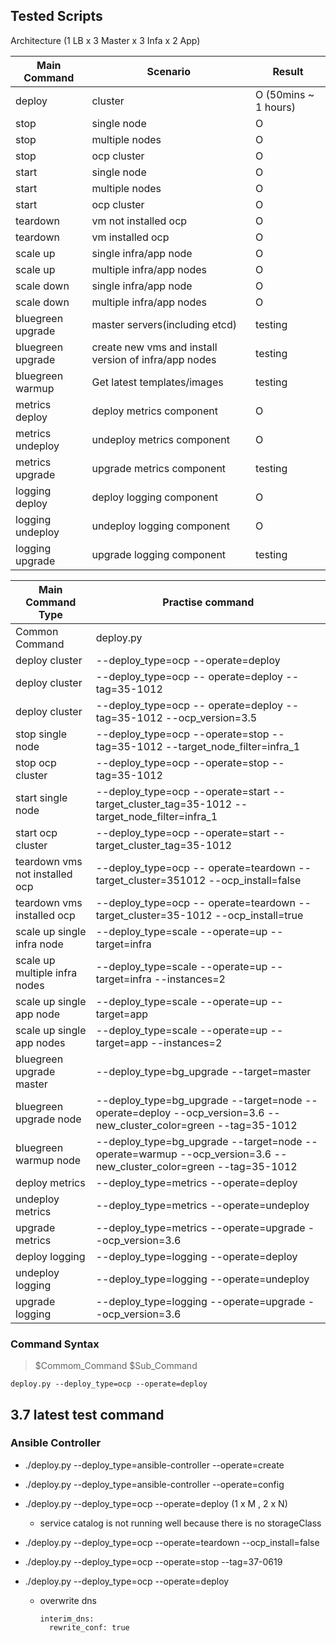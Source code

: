 Tested Scripts
--------------


Architecture (1 LB x 3 Master x 3 Infa x 2 App)


| Main Command|         Scenario       | Result|
|--------|------------------------|-------|
| deploy |  cluster               |   O  (50mins ~ 1 hours) |
| stop   |  single node           |   O   |
| stop   |  multiple nodes        |   O   |
| stop   |  ocp cluster           |   O   |
| start  |  single node           |   O   |
| start  |  multiple nodes        |   O   |
| start  |  ocp cluster           |   O   |
| teardown| vm not installed ocp  |   O   |
| teardown| vm installed ocp      |   O   |
| scale up | single infra/app node    |   O   |
| scale up | multiple infra/app nodes |   O   |
| scale down | single infra/app node  |   O   |
| scale down | multiple infra/app nodes |   O   |
| bluegreen upgrade | master servers(including etcd) | testing |
| bluegreen upgrade | create new vms and install version of infra/app nodes | testing |
| bluegreen warmup  | Get latest templates/images | testing |
| metrics deploy    | deploy metrics component   | O |
| metrics undeploy  | undeploy metrics component | O |
| metrics upgrade   | upgrade metrics component  | testing |
| logging deploy    | deploy logging component   | O |
| logging undeploy  | undeploy logging component | O |
| logging upgrade   | upgrade logging component  | testing |




| Main Command Type|Practise command        |
|--------|--------|
| Common Command | deploy.py |
| deploy cluster | --deploy_type=ocp --operate=deploy |
| deploy cluster | --deploy_type=ocp -- operate=deploy --tag=35-1012|
| deploy cluster | --deploy_type=ocp -- operate=deploy --tag=35-1012 --ocp_version=3.5|
| stop single node | --deploy_type=ocp --operate=stop --tag=35-1012 --target_node_filter=infra_1 |
| stop ocp cluster | --deploy_type=ocp --operate=stop --tag=35-1012 |
| start single node | --deploy_type=ocp --operate=start --target_cluster_tag=35-1012 --target_node_filter=infra_1 |
| start ocp cluster | --deploy_type=ocp --operate=start --target_cluster_tag=35-1012 |
| teardown vms not installed ocp|  --deploy_type=ocp -- operate=teardown --target_cluster=351012 --ocp_install=false|
| teardown vms installed ocp |  --deploy_type=ocp -- operate=teardown --target_cluster=35-1012 --ocp_install=true|
| scale up single infra node   |--deploy_type=scale --operate=up --target=infra|
| scale up multiple infra nodes   |--deploy_type=scale --operate=up --target=infra --instances=2|
| scale up single app node   |--deploy_type=scale --operate=up --target=app|
| scale up single app nodes   |--deploy_type=scale --operate=up --target=app --instances=2|
| bluegreen upgrade master | --deploy_type=bg_upgrade --target=master |
| bluegreen upgrade node | --deploy_type=bg_upgrade --target=node --operate=deploy --ocp_version=3.6 --new_cluster_color=green --tag=35-1012  |
| bluegreen warmup node | --deploy_type=bg_upgrade --target=node --operate=warmup  --ocp_version=3.6 --new_cluster_color=green --tag=35-1012  |
| deploy metrics  | --deploy_type=metrics --operate=deploy |
| undeploy metrics| --deploy_type=metrics --operate=undeploy |
| upgrade metrics | --deploy_type=metrics --operate=upgrade --ocp_version=3.6 |
| deploy logging  | --deploy_type=logging --operate=deploy |
| undeploy logging| --deploy_type=logging --operate=undeploy |
| upgrade logging | --deploy_type=logging --operate=upgrade --ocp_version=3.6 |
### Command Syntax

>$Commom_Command $Sub_Command

```
deploy.py --deploy_type=ocp --operate=deploy
```



## 3.7 latest test command
### Ansible Controller
- ./deploy.py --deploy_type=ansible-controller  --operate=create
- ./deploy.py --deploy_type=ansible-controller  --operate=config
- ./deploy.py --deploy_type=ocp --operate=deploy (1 x M , 2 x N)
  - service catalog is not running well because there is no storageClass
- ./deploy.py --deploy_type=ocp --operate=teardown --ocp_install=false
- ./deploy.py --deploy_type=ocp --operate=stop --tag=37-0619

- ./deploy.py --deploy_type=ocp --operate=deploy
  - overwrite dns
    ```
    interim_dns:
      rewrite_conf: true
    ```
